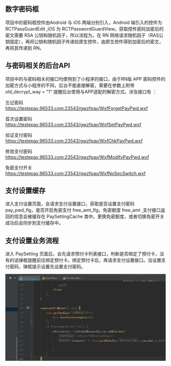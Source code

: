 ## 数字密码框
  项目中的密码框控件由Android 与 iOS 两端分别引入，Android 端引入的控件为 RCTPassGuardEdit ,iOS 为 RCTPasswordGuardView。获取控件密码加密后的密文需要 RSA 公钥和随机因子，所以流程为，在 RN 网络请求随机因子（RAS公钥固定），再将公钥和随机因子传递给原生控件，由原生控件得到加密后的密文，再将其传递到 RN。

## 与密码相关的后台API
  项目中的与密码相关的接口均使用到了小程序的接口，由于RN版 APP 密码控件的加密方式与小程序的不同，后台不能直接解密，需要在参数上附带 old_decrypt_way = "1" 提醒后台使用与APP适配的解密方式。涉及接口有 ：

 忘记密码
https://testepay.96533.com:23543/gwzfpay/WxfForgetPayPwd.wxf

首次设置密码
https://testepay.96533.com:23543/gwzfpay/WxfSetPayPwd.wxf

验证支付密码
https://testepay.96533.com:23543/gwzfpay/WxfChkPayPwd.wxf

修改支付密码
https://testepay.96533.com:23543/gwzfpay/WxfModifyPayPwd.wxf

免密支付开关
https://testepay.96533.com:23543/gwzfpay/WxfNoSecSwitch.wxf

## 支付设置缓存
  进入支付设置页面，会请求支付设置接口，获取是否设置支付密码 pay_pwd_flg，是否开启免密支付 free_amt_flg，免密额度 free_amt ,支付接口返回的信息会被缓存在 PaySettingCache 类中。更换免密额度，或者切换免密开关成功后会同步到支付缓存中。

## 支付设置业务流程
  进入 PaySetting 页面后，会先请求预付卡列表接口，判断是否绑定了预付卡，没有的话弹框提醒前往绑定预付卡。绑定预付卡后，再请求支付设置接口。没设置支付密码，弹框提示设置先设置支付密码。

![image](uploads/4c315c0b8b6947a427f2fe806bd2793e/image.png)






